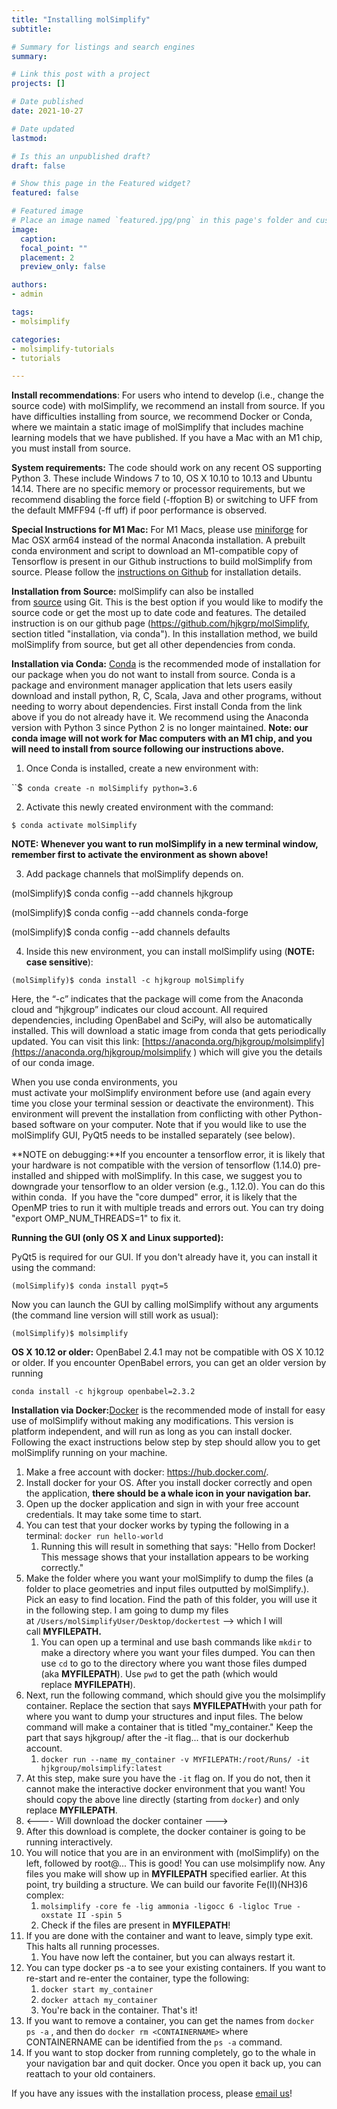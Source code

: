 ```yaml
---
title: "Installing molSimplify"
subtitle: 

# Summary for listings and search engines
summary: 

# Link this post with a project
projects: []

# Date published
date: 2021-10-27

# Date updated
lastmod: 

# Is this an unpublished draft?
draft: false

# Show this page in the Featured widget?
featured: false

# Featured image
# Place an image named `featured.jpg/png` in this page's folder and customize its options here.
image:
  caption: 
  focal_point: ""
  placement: 2
  preview_only: false

authors:
- admin

tags:
- molsimplify

categories:
- molsimplify-tutorials
- tutorials

---
```

**Install recommendations**: For users who intend to develop (i.e., change the source code) with molSimplify, we recommend an install from source. If you have difficulties installing from source, we recommend Docker or Conda, where we maintain a static image of molSimplify that includes machine learning models that we have published. If you have a Mac with an M1 chip, you must install from source.


**System requirements:** The code should work on any recent OS supporting Python 3. These include Windows 7 to 10, OS X 10.10 to 10.13 and Ubuntu 14.14. There are no specific memory or processor requirements, but we recommend disabling the force field (-ffoption B) or switching to UFF from the default MMFF94 (-ff uff) if poor performance is observed.


**Special Instructions for M1 Mac:** For M1 Macs, please use [miniforge](https://github.com/conda-forge/miniforge) for Mac OSX arm64 instead of the normal Anaconda installation. A prebuilt conda environment and script to download an M1-compatible copy of Tensorflow is present in our Github instructions to build molSimplify from source. Please follow the [instructions on Github](https://github.com/hjkgrp/molSimplify#readme) for installation details.


**Installation from Source:** molSimplify can also be installed from [source](https://github.com/hjkgrp/molSimplify/tree/master) using Git. This is the best option if you would like to modify the source code or get the most up to date code and features. The detailed instruction is on our github page (<https://github.com/hjkgrp/molSimplify>, section titled "installation, via conda"). In this installation method, we build molSimplify from source, but get all other dependencies from conda.


**Installation via Conda:** [Conda](https://docs.conda.io/en/latest/) is the recommended mode of installation for our package when you do not want to install from source. Conda is a package and environment manager application that lets users easily download and install python, R, C, Scala, Java and other programs, without needing to worry about dependencies. First install Conda from the link above if you do not already have it. We recommend using the Anaconda version with Python 3 since Python 2 is no longer maintained. **Note: our conda image will not work for Mac computers with an M1 chip, and you will need to install from source following our instructions above.**


1. Once Conda is installed, create a new environment with:


``$` conda create -n molSimplify python=3.6`


2. Activate this newly created environment with the command:


`$ conda activate molSimplify`


**NOTE: Whenever you want to run molSimplify in a new terminal window, remember first to activate the environment as shown above!** 


3. Add package channels that molSimplify depends on.


(molSimplify)$ conda config --add channels hjkgroup


(molSimplify)$ conda config --add channels conda-forge


(molSimplify)$ conda config --add channels defaults


4. Inside this new environment, you can install molSimplify using (**NOTE: case sensitive**):


`(molSimplify)$ conda install -c hjkgroup molSimplify`


Here, the “-c” indicates that the package will come from the Anaconda cloud and “hjkgroup” indicates our cloud account. All required dependencies, including OpenBabel and SciPy, will also be automatically installed. This will download a static image from conda that gets periodically updated. You can visit this link: [https://anaconda.org/hjkgroup/molsimplify](https://anaconda.org/hjkgroup/molsimplify ) which will give you the details of our conda image.


When you use conda environments, you must activate your molSimplify environment before use (and again every time you close your terminal session or deactivate the environment). This environment will prevent the installation from conflicting with other Python-based software on your computer. Note that if you would like to use the molSimplify GUI, PyQt5 needs to be installed separately (see below).


**NOTE on debugging:**If you encounter a tensorflow error, it is likely that your hardware is not compatible with the version of tensorflow (1.14.0) pre-installed and shipped with molSimplify. In this case, we suggest you to downgrade your tensorflow to an older version (e.g., 1.12.0). You can do this within conda.  If you have the "core dumped" error, it is likely that the OpenMP tries to run it with multiple treads and errors out. You can try doing "export OMP\_NUM\_THREADS=1" to fix it.


**Running the GUI (only OS X and Linux supported):**


PyQt5 is required for our GUI. If you don't already have it, you can install it using the command:


`(molSimplify)$ conda install pyqt=5`


Now you can launch the GUI by calling molSimplify without any arguments (the command line version will still work as usual):


`(molSimplify)$ molsimplify`


**OS X 10.12 or older:** OpenBabel 2.4.1 may not be compatible with OS X 10.12 or older. If you encounter OpenBabel errors, you can get an older version by running


`conda install -c hjkgroup openbabel=2.3.2`


**Installation via Docker:**[Docker](https://hub.docker.com/) is the recommended mode of install for easy use of molSimplify without making any modifications. This version is platform independent, and will run as long as you can install docker. Following the exact instructions below step by step should allow you to get molSimplify running on your machine.


1. Make a free account with docker: <https://hub.docker.com/>.
2. Install docker for your OS. After you install docker correctly and open the application, **there should be a whale icon in your navigation bar.**
3. Open up the docker application and sign in with your free account credentials. It may take some time to start.
4. You can test that your docker works by typing the following in a terminal: `docker run hello-world`
	1. Running this will result in something that says: "Hello from Docker! This message shows that your installation appears to be working correctly."
5. Make the folder where you want your molSimplify to dump the files (a folder to place geometries and input files outputted by molSimplify.). Pick an easy to find location. Find the path of this folder, you will use it in the following step. I am going to dump my files at `/Users/molSimplifyUser/Desktop/dockertest` --> which I will call **MYFILEPATH.**
	1. You can open up a terminal and use bash commands like `mkdir` to make a directory where you want your files dumped. You can then use `cd` to go to the directory where you want those files dumped (aka **MYFILEPATH**). Use `pwd` to get the path (which would replace **MYFILEPATH**).
6. Next, run the following command, which should give you the molsimplify container. Replace the section that says **MYFILEPATH**with your path for where you want to dump your structures and input files. The below command will make a container that is titled "my\_container." Keep the part that says hjkgroup/ after the -it flag... that is our dockerhub account.
	1. `docker run --name my_container -v MYFILEPATH:/root/Runs/ -it hjkgroup/molsimplify:latest`
7. At this step, make sure you have the `-it` flag on. If you do not, then it cannot make the interactive docker environment that you want! You should copy the above line directly (starting from `docker`) and only replace **MYFILEPATH**.
8. <---- Will download the docker container --->
9. After this download is complete, the docker container is going to be running interactively.
10. You will notice that you are in an environment with (molSimplify) on the left, followed by root@... This is good! You can use molsimplify now. Any files you make will show up in **MYFILEPATH** specified earlier. At this point, try building a structure. We can build our favorite Fe(II)(NH3)6 complex:
	1. `molsimplify -core fe -lig ammonia -ligocc 6 -ligloc True -oxstate II -spin 5`
	2. Check if the files are present in **MYFILEPATH**!
11. If you are done with the container and want to leave, simply type exit. This halts all running processes.
	1. You have now left the container, but you can always restart it.
12. You can type docker ps -a to see your existing containers. If you want to re-start and re-enter the container, type the following:
	1. `docker start my_container`
	2. `docker attach my_container`
	3. You're back in the container. That's it!
13. If you want to remove a container, you can get the names from `docker ps -a` , and then do `docker rm <CONTAINERNAME>` where CONTAINERNAME can be identified from the `ps -a` command.
14. If you want to stop docker from running completely, go to the whale in your navigation bar and quit docker. Once you open it back up, you can reattach to your old containers.

If you have any issues with the installation process, please [email us](mailto:molsimplify@mit.edu?subject=molsimplify%20installation%20issues)!


